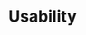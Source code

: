 ---
# This topic lives at
# https://digital.gov/topics/usability

# Topic Title
title: "Usability"

# description — keep it short and clear
summary: ""

# Weight
weight: 1

# For more information on managing topics,
# see https://github.com/GSA/digitalgov.gov/wiki/topics
---
